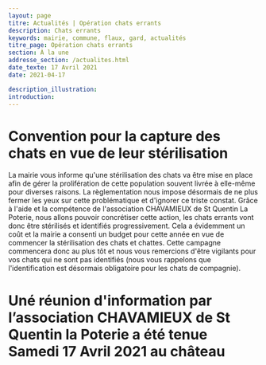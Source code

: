 ```yaml
---
layout: page
titre: Actualités | Opération chats errants
description: Chats errants
keywords: mairie, commune, flaux, gard, actualités
titre_page: Opération chats errants
section: À la une
addresse_section: /actualites.html
date_texte: 17 Avril 2021
date: 2021-04-17

description_illustration: 
introduction: 
---
```


# Convention pour la capture des chats en vue de leur stérilisation
La mairie vous informe qu'une stérilisation des chats va être mise en place afin de gérer la prolifération de cette population souvent livrée à elle-même pour diverses raisons. La règlementation nous impose désormais de ne plus fermer les yeux sur cette problématique et d'ignorer ce triste constat. Grâce à l'aide et la compétence de l'association CHAVAMIEUX de St Quentin La Poterie, nous allons pouvoir concrétiser cette action, les chats errants vont donc être stérilisés et identifiés progressivement. Cela a évidemment un coût et la mairie a consenti un budget pour cette année en vue de commencer la stérilisation des chats et chattes. Cette campagne commencera donc au plus tôt et nous vous remercions d'être vigilants pour vos chats qui ne sont pas identifiés (nous vous rappelons que l'identification est désormais obligatoire pour les chats de compagnie).

# Uné réunion d'information par l’association CHAVAMIEUX de St Quentin la Poterie a été tenue Samedi 17 Avril 2021 au château
